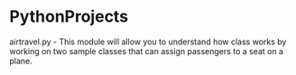 # PythonProjects
airtravel.py - This module will allow you to understand how class works by working on two sample classes that can assign passengers to a seat on a plane.

